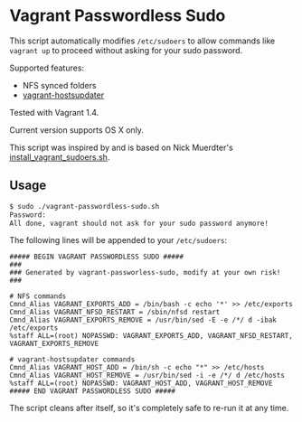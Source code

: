 Vagrant Passwordless Sudo
=========================

This script automatically modifies `/etc/sudoers` to allow commands like
`vagrant up` to proceed without asking for your sudo password.

Supported features:

  * NFS synced folders
  * [vagrant-hostsupdater](https://github.com/cogitatio/vagrant-hostsupdater)

Tested with Vagrant 1.4.

Current version supports OS X only.

This script was inspired by and is based on Nick Muerdter's
[install_vagrant_sudoers.sh](https://gist.github.com/GUI/2864683).


Usage
-----

```bash
$ sudo ./vagrant-passwordless-sudo.sh
Password:
All done, vagrant should not ask for your sudo password anymore!
```

The following lines will be appended to your `/etc/sudoers`:

    ##### BEGIN VAGRANT PASSWORDLESS SUDO #####
    ###
    ### Generated by vagrant-passworless-sudo, modify at your own risk!
    ###

    # NFS commands
    Cmnd_Alias VAGRANT_EXPORTS_ADD = /bin/bash -c echo '*' >> /etc/exports
    Cmnd_Alias VAGRANT_NFSD_RESTART = /sbin/nfsd restart
    Cmnd_Alias VAGRANT_EXPORTS_REMOVE = /usr/bin/sed -E -e /*/ d -ibak /etc/exports
    %staff ALL=(root) NOPASSWD: VAGRANT_EXPORTS_ADD, VAGRANT_NFSD_RESTART, VAGRANT_EXPORTS_REMOVE

    # vagrant-hostsupdater commands
    Cmnd_Alias VAGRANT_HOST_ADD = /bin/sh -c echo "*" >> /etc/hosts
    Cmnd_Alias VAGRANT_HOST_REMOVE = /usr/bin/sed -i -e /*/ d /etc/hosts
    %staff ALL=(root) NOPASSWD: VAGRANT_HOST_ADD, VAGRANT_HOST_REMOVE
    ##### END VAGRANT PASSWORDLESS SUDO #####


The script cleans after itself, so it's completely safe to re-run it at any time.
